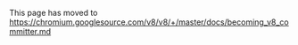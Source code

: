 This page has moved to https://chromium.googlesource.com/v8/v8/+/master/docs/becoming_v8_committer.md